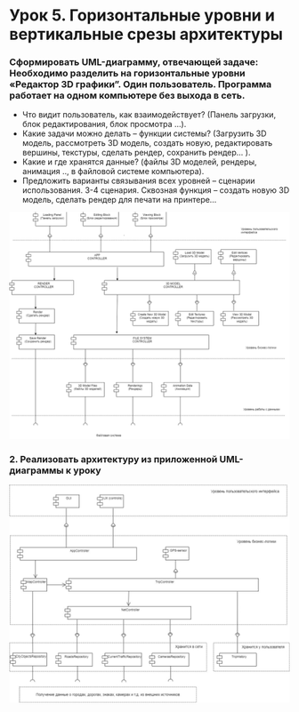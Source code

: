 # Урок 5. Горизонтальные уровни и вертикальные срезы архитектуры
### Cформировать UML-диаграмму, отвечающей задаче: Необходимо разделить на горизонтальные уровни «Редактор 3D графики”. Один пользователь. Программа работает на одном компьютере без выхода в сеть.
* Что видит пользователь, как взаимодействует? (Панель загрузки, блок редактирования, блок просмотра …).
* Какие задачи можно делать – функции системы? (Загрузить 3D модель, рассмотреть 3D модель, создать новую, редактировать вершины, текстуры, сделать рендер, сохранить рендер… ).
* Какие и где хранятся данные? (файлы 3D моделей, рендеры, анимация .., в файловой системе компьютера).
* Предложить варианты связывания всех уровней – сценарии использования. 3-4 сценария. Сквозная функция – создать новую 3D модель, сделать рендер для печати на принтере…

![UML_3D_Editor.jpg](../Navigator/UML_3D_Editor.jpg)

### 2. Реализовать архитектуру из приложенной UML-диаграммы к уроку
![UML_Navigator.ipg](../Navigator/src/UML_Navigator.jpg)